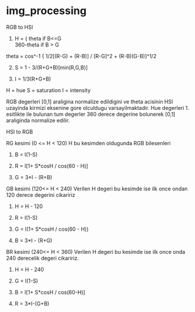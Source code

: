 # img_processing


RGB to HSI 

1. H = { theta       if B<=G       
      360-theta   if B > G
      
theta = cos^-1 { 1/2[(R-G) + (R-B)] /
                  [R-G]^2 + (R-B)(G-B)]^1/2       
                  
2. S = 1 - 3/(R+G+B)[min(R,G,B)]         
 
3. I = 1/3(R+G+B)          
 
 H = hue
 S = saturation
 I = intensity
 
 RGB degerleri [0,1] araligina normalize edildigini ve theta acisinin HSI uzayinda kirmizi eksenine gore olculdugu varsayilmaktadir. 
 Hue degerleri 1. esitlikte ile bulunan tum degerler 360 derece degerine bolunerek [0,1] araliginda normalize edilir.
 
 
 HSI to RGB
 
 RG kesimi (0 <= H < 120) H bu kesimden oldugunda RGB bilesenleri
 
 1. B = I(1-S)
 
 2. R = I[1+ S*cosH / cos(60 - H)]
 
 3. G = 3*I - (R+B)
 
 GB kesimi (120<= H < 240) Verilen H degeri bu kesimde ise ilk once  ondan 120 derece degerini cikaririz
 
 1. H = H - 120
 
 2. R = I(1-S)
 
 3. G = I(1+ S*cosH / cos(60 - H))
 
 4. B = 3*I - (R+G)
 
 
BR kesimi (240<= H < 360) Verilen H degeri bu kesimde ise ilk once onda 240 derecelik degeri cikaririz.

1. H = H - 240

2. G = I(1-S)

3.  B = I[1+ S*cosH / cos(60-H)]

4.  R = 3*I-(G+B)
 
 
